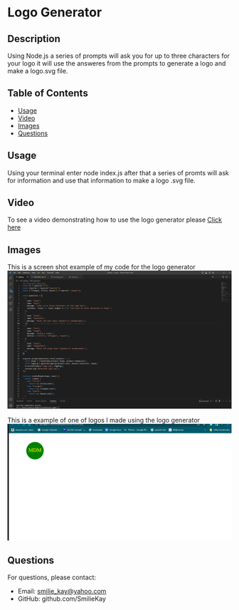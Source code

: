 # Logo Generator 


## Description

Using Node.js a series of prompts will ask you for up to three characters for your logo it will use the answeres from the prompts to generate a logo and make a logo.svg file. 

## Table of Contents


- [Usage](#usage)
- [Video](#video)
- [Images](#images)
- [Questions](#questions)



## Usage

Using your terminal enter node index.js after that a series of promts will ask for information and use that information to make a logo .svg file. 


## Video
To see a video demonstrating how to use the logo generator please 
[Click here](https://drive.google.com/file/d/1MqLaAS3TfGE66NKe95rTtdab256-qlFy/view?usp=sharing)

## Images

This is a screen shot example of my code for the logo generator 
![some of my code](./imagesForReadMe/code.png)

This is a example of one of logos I made using the logo generator 
![some of my code](./imagesForReadMe/logo.png)
## Questions

For questions, please contact:

- Email: smilie_kay@yahoo.com
- GitHub: github.com/SmilieKay
